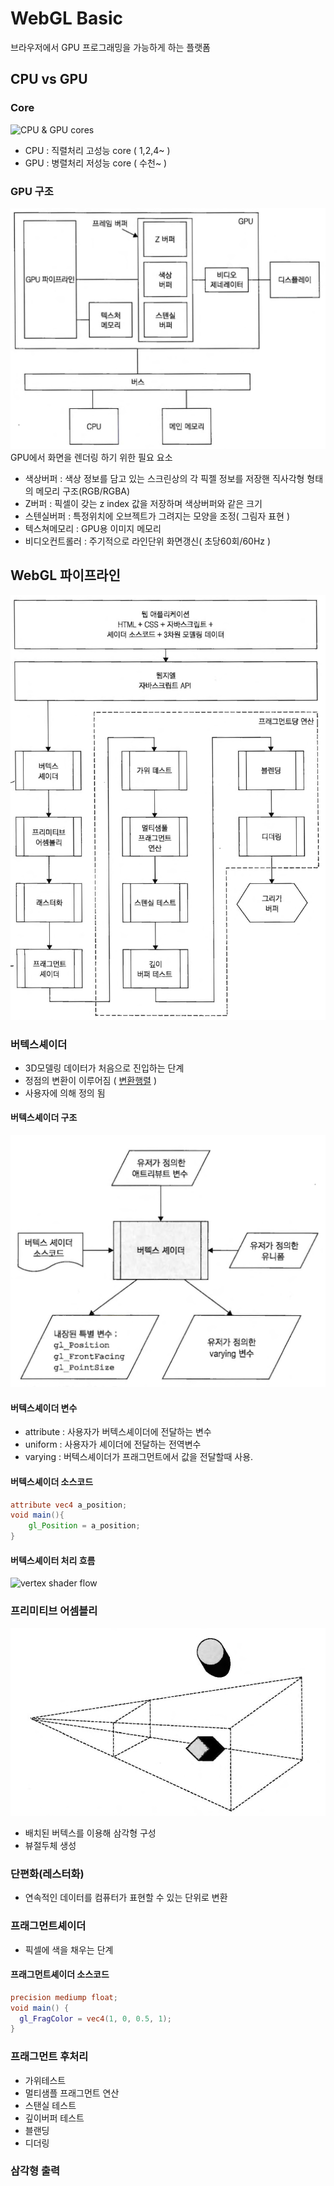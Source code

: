 # WebGL Basic
브라우저에서 GPU 프로그래밍을 가능하게 하는 플랫폼

## CPU vs GPU

### Core
![CPU & GPU cores](https://kr.nvidia.com/content/tesla/images/cpu-and-gpu.jpg)
- CPU : 직렬처리 고성능 core ( 1,2,4~ )
- GPU : 병렬처리 저성능 core ( 수천~ )

### GPU 구조
![CPU&GPU](./img/webgl_cpu_gpu.png)
GPU에서 화면을 렌더링 하기 위한 필요 요소
- 색상버퍼 : 색상 정보를 담고 있는 스크린상의 각 픽젤 정보를 저장핸 직사각형 형태의 메모리 구조(RGB/RGBA)
- Z버퍼 : 픽셀이 갖는 z index 값을 저장하며 색상버퍼와 같은 크기
- 스텐실버퍼 : 특정위치에 오브젝트가 그려지는 모양을 조정( 그림자 표현 )
- 텍스쳐메모리 : GPU용 이미지 메모리
- 비디오컨트롤러 : 주기적으로 라인단위 화면갱신( 초당60회/60Hz )

## WebGL 파이프라인
![CPU&GPU](./img/webgl_gpu_pipeline.png)

### 버텍스셰이더
- 3D모델링 데이터가 처음으로 진입하는 단계
- 정점의 변환이 이루어짐 ( [변환행렬](https://www.google.co.kr/imgres?imgurl=https://upload.wikimedia.org/wikipedia/commons/thumb/2/23/2D_affine_transformation_matrix-ko-001.svg/1200px-2D_affine_transformation_matrix-ko-001.svg.png&imgrefurl=https://ko.wikipedia.org/wiki/%25EB%25B3%2580%25ED%2599%2598%25ED%2596%2589%25EB%25A0%25AC&h=1600&w=1200&tbnid=aUFBWArxnKq_QM:&q=%ED%96%89%EB%A0%AC%EB%B3%80%ED%99%98&tbnh=160&tbnw=119&usg=AI4_-kSomHnfAkwEpSE10HFm5CG1pAHXdQ&vet=12ahUKEwi29Yv8qcXeAhXExLwKHTKxBhoQ_B0wF3oECAUQEA..i&docid=s3MLlgHSQw77OM&itg=1&sa=X&ved=2ahUKEwi29Yv8qcXeAhXExLwKHTKxBhoQ_B0wF3oECAUQEA) )
- 사용자에 의해 정의 됨

#### 버텍스셰이더 구조
![vertex shader](./img/webgl_vertex_shader.png)

#### 버텍스셰이더 변수
- attribute : 사용자가 버텍스셰이더에 전달하는 변수
- uniform : 사용자가 셰이더에 전달하는 전역변수
- varying : 버텍스셰이더가 프래그먼트에서 값을 전달할때 사용.

#### 버텍스셰이더 소스코드
```glsl
attribute vec4 a_position;
void main(){
    gl_Position = a_position;
}
```

#### 버텍스셰이터 처리 흐름
![vertex shader flow](https://webgl2fundamentals.org/webgl/lessons/resources/vertex-shader-anim.gif)

### 프리미티브 어셈블리
![view frustum](./img/webgl_view_frustum.png)
- 배치된 버텍스를 이용해 삼각형 구성
- 뷰절두체 생성

### 단편화(레스터화)
- 연속적인 데이터를 컴퓨터가 표현할 수 있는 단위로 변환

### 프래그먼트셰이더
- 픽셀에 색을 채우는 단계

#### 프래그먼트셰이더 소스코드
```glsl
precision mediump float;
void main() {
  gl_FragColor = vec4(1, 0, 0.5, 1);
}
```
### 프래그먼트 후처리
- 가위테스트
- 멀티샘플 프래그먼트 연산
- 스탠실 테스트
- 깊이버퍼 테스트
- 블랜딩
- 디더링

### 삼각형 출력